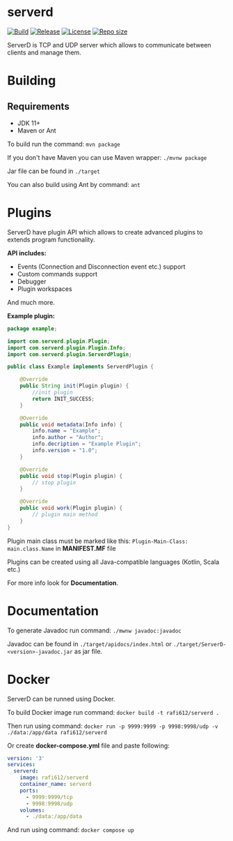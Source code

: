 # serverd

[![Build](https://img.shields.io/github/actions/workflow/status/rafi612/serverd/build.yml?branch=main)](https://github.com/rafi612/serverd/actions/workflows/maven.yml)
[![Release](https://img.shields.io/github/v/release/rafi612/serverd)](https://github.com/rafi612/serverd/releases)
[![License](https://img.shields.io/github/license/rafi612/serverd)](https://github.com/rafi612/serverd/blob/main/LICENSE)
[![Repo size](https://img.shields.io/github/repo-size/rafi612/serverd)](https://github.com/rafi612/serverd)

ServerD is TCP and UDP server which allows to communicate between clients and manage them.

# Building
## Requirements
- JDK 11+
- Maven or Ant

To build run the command: `mvn package`

If you don't have Maven you can use Maven wrapper: `./mvnw package`

Jar file can be found in `./target`

You can also build using Ant by command: `ant`

# Plugins
ServerD have plugin API which allows to create advanced plugins to extends program functionality.

**API includes:**
- Events (Connection and Disconnection event etc.) support
- Custom commands support
- Debugger
- Plugin workspaces

And much more.

**Example plugin:**

```java
package example;

import com.serverd.plugin.Plugin;
import com.serverd.plugin.Plugin.Info;
import com.serverd.plugin.ServerdPlugin;

public class Example implements ServerdPlugin {

	@Override
	public String init(Plugin plugin) {
		//init plugin
		return INIT_SUCCESS;
	}

	@Override
	public void metadata(Info info) {
		info.name = "Example";
		info.author = "Author";
		info.decription = "Example Plugin";
		info.version = "1.0";
	}

	@Override
	public void stop(Plugin plugin) {
		// stop plugin
	}

	@Override
	public void work(Plugin plugin) {
		// plugin main method
	}
}
```

Plugin main class must be marked like this: `Plugin-Main-Class: main.class.Name` in **MANIFEST.MF** file

Plugins can be created using all Java-compatible languages (Kotlin, Scala etc.)

For more info look for **Documentation**.

# Documentation

To generate Javadoc run command: `./mwnw javadoc:javadoc`

Javadoc can be found in `./target/apidocs/index.html` or `./target/ServerD-<version>-javadoc.jar` as jar file.

# Docker

ServerD can be runned using Docker. 

To build Docker image run command:
`docker build -t rafi612/serverd .`

Then run using command:
`docker run -p 9999:9999 -p 9998:9998/udp -v ./data:/app/data rafi612/serverd`

Or create **docker-compose.yml** file and paste following:

```yaml
version: '3'
services:
  serverd:
    image: rafi612/serverd
    container_name: serverd
    ports:
      - 9999:9999/tcp
      - 9998:9998/udp
    volumes:
      - ./data:/app/data
```

And run using command: `docker compose up`


